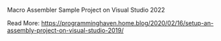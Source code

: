 Macro Assembler Sample Project on Visual Studio 2022

Read More: https://programminghaven.home.blog/2020/02/16/setup-an-assembly-project-on-visual-studio-2019/ 
